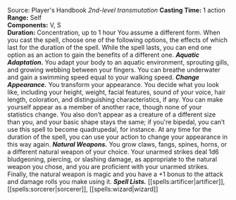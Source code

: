 Source: Player's Handbook
*2nd-level transmutation*
**Casting Time:** 1 action  
**Range:** Self  
**Components:** V, S  
**Duration:** Concentration, up to 1 hour
You assume a different form. When you cast the spell, choose one of the following options, the effects of which last for the duration of the spell. While the spell lasts, you can end one option as an action to gain the benefits of a different one.
***Aquatic Adaptation.*** You adapt your body to an aquatic environment, sprouting gills, and growing webbing between your fingers. You can breathe underwater and gain a swimming speed equal to your walking speed.
***Change Appearance.*** You transform your appearance. You decide what you look like, including your height, weight, facial features, sound of your voice, hair length, coloration, and distinguishing characteristics, if any. You can make yourself appear as a member of another race, though none of your statistics change. You also don’t appear as a creature of a different size than you, and your basic shape stays the same; if you're bipedal, you can’t use this spell to become quadrupedal, for instance. At any time for the duration of the spell, you can use your action to change your appearance in this way again.
***Natural Weapons.*** You grow claws, fangs, spines, horns, or a different natural weapon of your choice. Your unarmed strikes deal 1d6 bludgeoning, piercing, or slashing damage, as appropriate to the natural weapon you chose, and you are proficient with your unarmed strikes. Finally, the natural weapon is magic and you have a +1 bonus to the attack and damage rolls you make using it.
***Spell Lists.*** [[spells:artificer|artificer]], [[spells:sorcerer|sorcerer]], [[spells:wizard|wizard]]